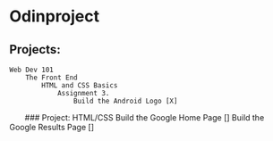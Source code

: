 # Odinproject

## Projects:
    Web Dev 101
        The Front End
            HTML and CSS Basics
                Assignment 3.
                    Build the Android Logo [X]
        ### Project: HTML/CSS
            Build the Google Home Page []
            Build the Google Results Page []
